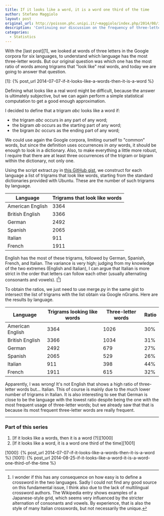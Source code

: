 ```yaml
---
title: If it looks like a word, it is a word one third of the time
author: Stefano Maggiolo
layout: post
original_url: http://poisson.phc.unipi.it/~maggiolo/index.php/2014/08/if-it-looks-like-a-word-it-is-a-word-one-third-of-the-time/
description: 'Continuing our discussion on the frequency of three-letter words. Spoiler: I was wrong!'
categories:
  - Statistics
---
```

With the [last post][1], we looked at words of three letters in the Google corpora for six languages, to understand which language has the most three-letter words. But our original question was which one has the most ratio of words among trigrams that "look like" real words, and today we are going to answer that question.

 [1]: {% post_url 2014-07-07-if-it-looks-like-a-words-then-it-is-a-word %}

<!--more-->

Defining what looks like a real word might be difficult, because the answer is ultimately subjective, but we can again perform a simple statistical computation to get a good enough approximation.

I decided to define that a trigram *abc* looks like a word if:

  * the trigram *abc* occurs in any part of any word;
  * the bigram *ab* occurs as the starting part of any word;
  * the bigram *bc* occurs as the ending part of any word;

We could use again the Google corpora, limiting ourself to "common" words, but since the definition uses occurrences in *any* words, it should be enough to look in a dictionary. Also, to make everything a little more robust, I require that there are at least three occurrences of the trigram or bigram within the dictionary, not only one.

Using the script extract.py in [this GitHub gist][2], we construct for each language a list of trigrams that look like words, starting from the standard dictionaries provided with Ubuntu. These are the number of such trigrams by language.

 [2]: https://gist.github.com/stefano-maggiolo/f8ddab487ab7ba4bd204

| Language         | Trigrams that look like words |
| ---------------- | ----------------------------- |
| American English | 3364                          |
| British English  | 3366                          |
| German           | 2492                          |
| Spanish          | 2065                          |
| Italian          | 911                           |
| French           | 1911                          |

English has the most of these trigrams, followed by German, Spanish, French, and Italian. The variance is very high; judging from my knowledge of the two extremes (English and Italian), I can argue that Italian is more strict in the order that letters can follow each other (usually alternating consonants and vowels). [[^1]]

 [^1]: I wonder if this has any consequence on how easy is to define a crossword in the two languages. Sadly I could not find any good source on this fundamental issue, I think also due to the lack of multilingual crossword authors. The Wikipedia entry shows examples of a Japanese-style grid, which seems very influenced by the stricter alternation of consonants and vowels. By experience, that is also the style of many Italian crosswords, but not necessarily the unique.

To obtain the ratios, we just need to use merge.py in the same gist to intersect the list of trigrams with the list obtain via Google nGrams. Here are the results by language.

| Language         | Trigrams looking like words | Three-letter words | Ratio |
| ---------------- | --------------------------- | ------------------ | ----- |
| American English | 3364                        | 1026               | 30%   |
| British English  | 3366                        | 1034               | 31%   |
| German           | 2492                        | 679                | 27%   |
| Spanish          | 2065                        | 529                | 26%   |
| Italian          | 911                         | 398                | 44%   |
| French           | 1911                        | 615                | 32%   |

Apparently, I was wrong! It's not English that shows a high ratio of three-letter words but... Italian. This of course is mainly due to the much lower number of trigrams in Italian. It is also interesting to see that German is close to be the language with the lowest ratio despite being the one with the most frequent usage of three-letter words; but we already saw that that is because its most frequent three-letter words are really frequent.

<!-- DO NOT EDIT BELOW THIS LINE -->
* * *

### Part of this series

1. [If it looks like a words, then it is a word (?)][1000]
1. [If it looks like a word, it is a word one third of the time][1001]

 [1000]: {% post_url 2014-07-07-if-it-looks-like-a-words-then-it-is-a-word %}
 [1001]: {% post_url 2014-08-25-if-it-looks-like-a-word-it-is-a-word-one-third-of-the-time %}
